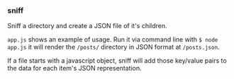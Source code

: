 
### sniff

Sniff a directory and create a JSON file of it's children.

`app.js` shows an example of usage. Run it via command line with `$ node app.js` it will render the `/posts/` directory in JSON format at `/posts.json`.


If a file starts with a javascript object, sniff will add those key/value pairs to the data for each item's JSON representation.
